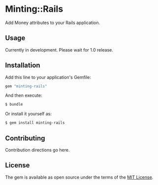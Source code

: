 # Minting::Rails

Add Money attributes to your Rails application.


## Usage
Currently in development. Please wait for 1.0 release.

## Installation
Add this line to your application's Gemfile:

```ruby
gem "minting-rails"
```

And then execute:
```bash
$ bundle
```

Or install it yourself as:
```bash
$ gem install minting-rails
```

## Contributing
Contribution directions go here.

## License
The gem is available as open source under the terms of the [MIT License](https://opensource.org/licenses/MIT).

